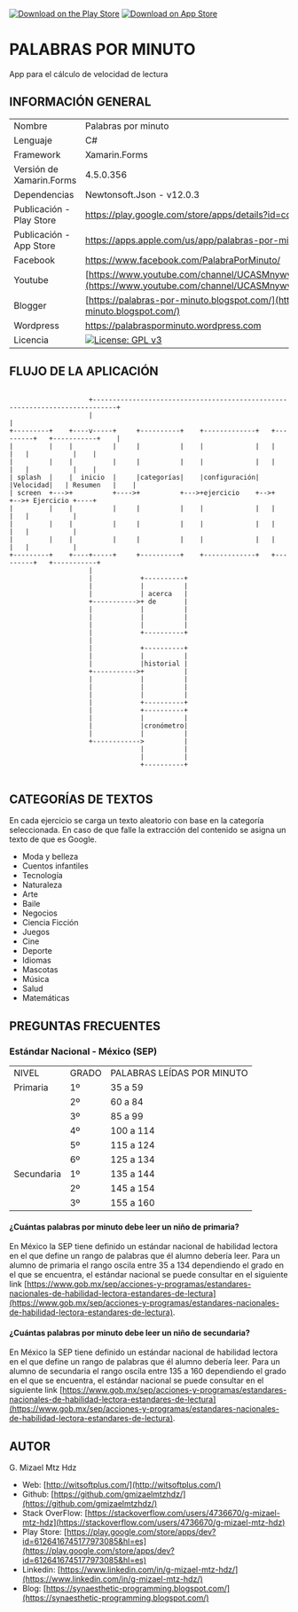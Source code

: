 [![Download on the Play Store](https://img.shields.io/badge/download-play%20store-orange.svg)](https://play.google.com/store/apps/details?id=com.gmmh.palabras.por.minuto) [![Download on App Store](https://img.shields.io/badge/download-app%20store-blue.svg)](https://apps.apple.com/us/app/palabras-por-minuto/id1502014071) 


# PALABRAS POR MINUTO
App para el cálculo de velocidad de lectura


## INFORMACIÓN GENERAL
|                |                          |                         |				 
|----------------|-------------------------------|-----------------------------|
|Nombre|Palabras por minuto            |           |
|Lenguaje|C#            |           |
|Framework|Xamarin.Forms            |           |
|Versión de Xamarin.Forms          |4.5.0.356|            |
|Dependencias          | Newtonsoft.Json - v12.0.3| |
|Publicación - Play Store          |https://play.google.com/store/apps/details?id=com.gmmh.palabras.por.minuto | |
|Publicación - App Store          | https://apps.apple.com/us/app/palabras-por-minuto/id1502014071 | |
|Facebook          | https://www.facebook.com/PalabraPorMinuto/ | |
|Youtube          | [https://www.youtube.com/channel/UCASMnywvo2z083manKdNEFg/featured](https://www.youtube.com/channel/UCASMnywvo2z083manKdNEFg/featured) | |
|Blogger          | [https://palabras-por-minuto.blogspot.com/](https://palabras-por-minuto.blogspot.com/) | |
|Wordpress          | https://palabrasporminuto.wordpress.com | |
|Licencia          | [![License: GPL v3](https://img.shields.io/badge/License-GPLv3-blue.svg)](https://www.gnu.org/licenses/gpl-3.0) | |




## FLUJO DE LA APLICACIÓN

```

                    +----------------------------------------------------------------------------+
                    |                                                                            |
+---------+    +----v-----+     +----------+    +-------------+   +---------+   +-----------+    |
|         |    |          |     |          |    |             |   |         |   |           |    |
|         |    |          |     |          |    |             |   |         |   |           |    |
| splash  |    |  inicio  |     |categorías|    |configuración|   |Velocidad|   | Resumen   |    |
| screen  +--->+          +---->+          +--->+ejercicio    +-->+         +-->+ Ejercicio +----+
|         |    |          |     |          |    |             |   |         |   |           |
|         |    |          |     |          |    |             |   |         |   |           |
|         |    |          |     |          |    |             |   |         |   |           |
+---------+    +----+-----+     +----------+    +-------------+   +---------+   +-----------+
                    |
                    |            +----------+
                    |            |          |
                    |            | acerca   |
                    +----------->+ de       |
                    |            |          |
                    |            |          |
                    |            |          |
                    |            +----------+
                    |
                    |            +----------+
                    |            |          |
                    |            |historial |
                    +----------->+          |
                    |            |          |
                    |            |          |
                    |            |          |
                    |            +----------+
                    |            +----------+
                    |            |          |
                    |            |cronómetro|
                    |            |          |
                    +------------>          |
                                 |          |
                                 |          |
                                 +----------+


```



## CATEGORÍAS DE TEXTOS
En cada ejercicio se carga un texto aleatorio con base en la categoría seleccionada. En caso de que falle la extracción del contenido se asigna un texto de que es Google. 
* Moda y belleza
* Cuentos infantiles
* Tecnología
* Naturaleza
* Arte
* Baile
* Negocios
* Ciencia Ficción
* Juegos
* Cine
* Deporte
* Idiomas
* Mascotas
* Música
* Salud
* Matemáticas


## PREGUNTAS FRECUENTES
### Estándar Nacional  - México (SEP)
|                |                          |                        |				 
|----------------|-------------------------------|-----------------------------|
|NIVEL|GRADO            |PALABRAS LEÍDAS POR MINUTO           |
|Primaria|1º            |       35 a 59    |
||2º            |      60 a 84     |
||3º|      85 a 99      |
||4º| 100 a 114 |
||5º| 115 a 124 |
||6º          | 125 a 134 | 
|Secundaria|1º            |       135 a 144    |
||2º            |      145 a 154     |
||3º|      155 a 160      |

#### ¿Cuántas palabras por minuto debe leer un niño de primaria?
En México la SEP tiene definido un estándar nacional de habilidad lectora en el que define un rango de palabras que él alumno debería leer. Para un alumno de primaria el rango oscila entre 35 a 134 dependiendo el grado en el que se encuentra, el estándar nacional se puede consultar en el siguiente link [https://www.gob.mx/sep/acciones-y-programas/estandares-nacionales-de-habilidad-lectora-estandares-de-lectura](https://www.gob.mx/sep/acciones-y-programas/estandares-nacionales-de-habilidad-lectora-estandares-de-lectura).

#### ¿Cuántas palabras por minuto debe leer un niño de secundaria?
En México la SEP tiene definido un estándar nacional de habilidad lectora en el que define un rango de palabras que él alumno debería leer. Para un alumno de secundaria el rango oscila entre 135 a 160 dependiendo el grado en el que se encuentra, el estándar nacional se puede consultar en el siguiente link [https://www.gob.mx/sep/acciones-y-programas/estandares-nacionales-de-habilidad-lectora-estandares-de-lectura](https://www.gob.mx/sep/acciones-y-programas/estandares-nacionales-de-habilidad-lectora-estandares-de-lectura).



## AUTOR
G. Mizael Mtz Hdz
* Web: [http://witsoftplus.com/](http://witsoftplus.com/)
* Github: [https://github.com/gmizaelmtzhdz/](https://github.com/gmizaelmtzhdz/)
* Stack OverFlow: [https://stackoverflow.com/users/4736670/g-mizael-mtz-hdz](https://stackoverflow.com/users/4736670/g-mizael-mtz-hdz)
* Play Store: [https://play.google.com/store/apps/dev?id=6126416745177973085&hl=es](https://play.google.com/store/apps/dev?id=6126416745177973085&hl=es)
* Linkedin: [https://www.linkedin.com/in/g-mizael-mtz-hdz/](https://www.linkedin.com/in/g-mizael-mtz-hdz/)
* Blog: [https://synaesthetic-programming.blogspot.com/](https://synaesthetic-programming.blogspot.com/)

